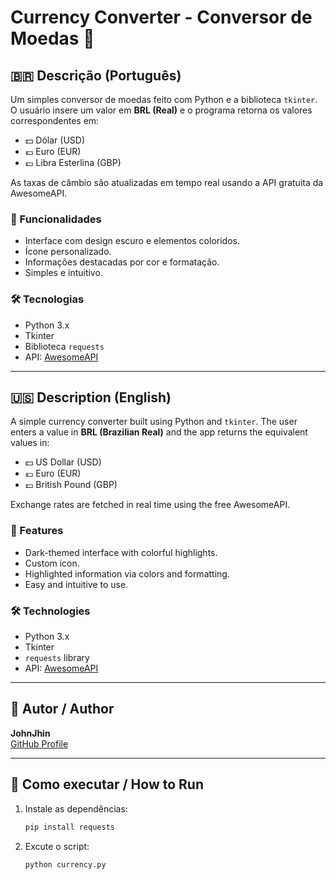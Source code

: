 # Currency Converter - Conversor de Moedas 💱
## 🇧🇷 Descrição (Português)

Um simples conversor de moedas feito com Python e a biblioteca `tkinter`. O usuário insere um valor em **BRL (Real)** e o programa retorna os valores correspondentes em:

- 💵 Dólar (USD)
- 💶 Euro (EUR)
- 💷 Libra Esterlina (GBP)

As taxas de câmbio são atualizadas em tempo real usando a API gratuita da AwesomeAPI.

### 🎨 Funcionalidades

- Interface com design escuro e elementos coloridos.
- Ícone personalizado.
- Informações destacadas por cor e formatação.
- Simples e intuitivo.

### 🛠 Tecnologias

- Python 3.x
- Tkinter
- Biblioteca `requests`
- API: [AwesomeAPI](https://docs.awesomeapi.com.br/api-de-moedas)

---

## 🇺🇸 Description (English)

A simple currency converter built using Python and `tkinter`. The user enters a value in **BRL (Brazilian Real)** and the app returns the equivalent values in:

- 💵 US Dollar (USD)
- 💶 Euro (EUR)
- 💷 British Pound (GBP)

Exchange rates are fetched in real time using the free AwesomeAPI.

### 🎨 Features

- Dark-themed interface with colorful highlights.
- Custom icon.
- Highlighted information via colors and formatting.
- Easy and intuitive to use.

### 🛠 Technologies

- Python 3.x
- Tkinter
- `requests` library
- API: [AwesomeAPI](https://docs.awesomeapi.com.br/api-de-moedas)

---

## 🧠 Autor / Author

**JohnJhin**  
[GitHub Profile](https://github.com/JohnJhin)

---

## 🚀 Como executar / How to Run

1. Instale as dependências:
   ```bash
   pip install requests

2. Excute o script:
   ```bash
   python currency.py
